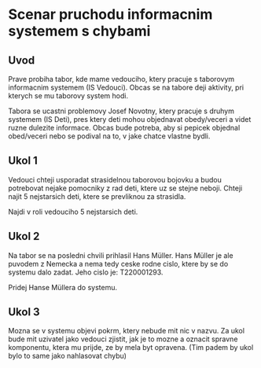 # Scenar pruchodu informacnim systemem s chybami

## Uvod

Prave probiha tabor, kde mame vedouciho, ktery pracuje s taborovym informacnim systemem (IS Vedouci). Obcas se na tabore deji aktivity, pri kterych se mu taborovy system hodi. 

Tabora se ucastni problemovy Josef Novotny, ktery pracuje s druhym systemem (IS Deti), pres ktery deti mohou objednavat obedy/veceri a videt ruzne dulezite informace. Obcas bude potreba, aby si pepicek objednal obed/veceri nebo se podival na to, v jake chatce vlastne bydli.

## Ukol 1

Vedouci chteji usporadat strasidelnou taborovou bojovku a budou potrebovat nejake pomocniky z rad deti, ktere uz se stejne neboji. Chteji najit 5 nejstarsich deti, ktere se prevliknou za strasidla. 

Najdi v roli vedouciho 5 nejstarsich deti.

## Ukol 2

Na tabor se na posledni chvili prihlasil Hans Müller. Hans Müller je ale puvodem z Nemecka a nema tedy ceske rodne cislo, ktere by se do systemu dalo zadat. Jeho cislo je: T220001293.

Pridej Hanse Müllera do systemu.

## Ukol 3

Mozna se v systemu objevi pokrm, ktery nebude mit nic v nazvu. Za ukol bude mit uzivatel jako vedouci zjistit, jak je to mozne a oznacit spravne komponentu, ktera mu prijde, ze by mela byt opravena. (Tim padem by ukol bylo to same jako nahlasovat chybu)
